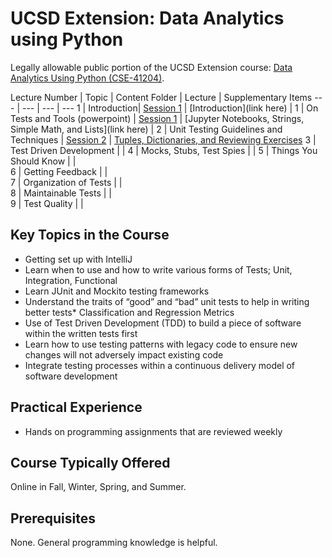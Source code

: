 # UCSD Extension: Data Analytics using Python 
Legally allowable public portion of the UCSD Extension course: [Data Analytics Using Python (CSE-41204)](https://extension.ucsd.edu/courses-and-programs/data-analytics-using-python). 

Lecture Number | Topic | Content Folder | Lecture | Supplementary Items
--- | --- | --- | ---
1 | Introduction| [Session 1](https://github.com/mGalarnyk/UCSD_EXT_Data_Analytics_Python/tree/master/Session_1) | [Introduction](link here) |
1 | On Tests and Tools (powerpoint) | [Session 1](https://github.com/mGalarnyk/UCSD_EXT_Data_Analytics_Python/tree/master/Session_1) | [Jupyter Notebooks, Strings, Simple Math, and Lists](link here) |
2 | Unit Testing Guidelines and Techniques | [Session 2](https://github.com/mGalarnyk/UCSD_EXT_Data_Analytics_Python/tree/master/Session_2) | [Tuples, Dictionaries, and Reviewing Exercises](https://youtu.be/mR14pCb_TlY)
3 | Test Driven Development |  | 
4 | Mocks, Stubs, Test Spies |  | 
5 | Things You Should Know |  |  
6 | Getting Feedback |  |  
7 | Organization of Tests |  |  
8 | Maintainable Tests |  |  
9 | Test Quality |  |

## Key Topics in the Course
* Getting set up with IntelliJ
* Learn when to use and how to write various forms of Tests; Unit, Integration, Functional
* Learn JUnit and Mockito testing frameworks
* Understand the traits of “good” and “bad” unit tests to help in writing better tests* Classification and Regression Metrics
* Use of Test Driven Development (TDD) to build a piece of software within the written tests first
* Learn how to use testing patterns with legacy code to ensure new changes will not adversely impact existing code
* Integrate testing processes within a continuous delivery model of software development

## Practical Experience 
* Hands on programming assignments that are reviewed weekly

## Course Typically Offered
Online in Fall, Winter, Spring, and Summer.

## Prerequisites
None. General programming knowledge is helpful.
